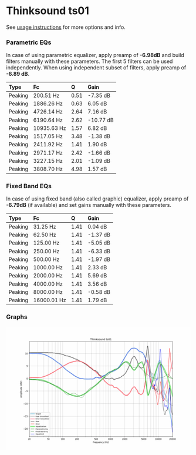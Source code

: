 # Thinksound ts01
See [usage instructions](https://github.com/jaakkopasanen/AutoEq#usage) for more options and info.

### Parametric EQs
In case of using parametric equalizer, apply preamp of **-6.98dB** and build filters manually
with these parameters. The first 5 filters can be used independently.
When using independent subset of filters, apply preamp of **-6.89 dB**.

| Type    | Fc          |    Q | Gain      |
|:--------|:------------|:-----|:----------|
| Peaking | 200.51 Hz   | 0.51 | -7.35 dB  |
| Peaking | 1886.26 Hz  | 0.63 | 6.05 dB   |
| Peaking | 4726.14 Hz  | 2.64 | 7.16 dB   |
| Peaking | 6190.64 Hz  | 2.62 | -10.77 dB |
| Peaking | 10935.63 Hz | 1.57 | 6.82 dB   |
| Peaking | 1517.05 Hz  | 3.48 | -1.38 dB  |
| Peaking | 2411.92 Hz  | 1.41 | 1.90 dB   |
| Peaking | 2971.17 Hz  | 2.42 | -1.66 dB  |
| Peaking | 3227.15 Hz  | 2.01 | -1.09 dB  |
| Peaking | 3808.70 Hz  | 4.98 | 1.57 dB   |

### Fixed Band EQs
In case of using fixed band (also called graphic) equalizer, apply preamp of **-6.79dB**
(if available) and set gains manually with these parameters.

| Type    | Fc          |    Q | Gain     |
|:--------|:------------|:-----|:---------|
| Peaking | 31.25 Hz    | 1.41 | 0.04 dB  |
| Peaking | 62.50 Hz    | 1.41 | -1.37 dB |
| Peaking | 125.00 Hz   | 1.41 | -5.05 dB |
| Peaking | 250.00 Hz   | 1.41 | -6.33 dB |
| Peaking | 500.00 Hz   | 1.41 | -1.97 dB |
| Peaking | 1000.00 Hz  | 1.41 | 2.33 dB  |
| Peaking | 2000.00 Hz  | 1.41 | 5.69 dB  |
| Peaking | 4000.00 Hz  | 1.41 | 3.56 dB  |
| Peaking | 8000.00 Hz  | 1.41 | -0.58 dB |
| Peaking | 16000.01 Hz | 1.41 | 1.79 dB  |

### Graphs
![](./Thinksound%20ts01.png)